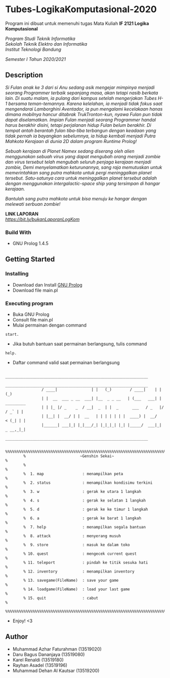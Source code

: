 # Tubes-LogikaKomputasional-2020

Program ini dibuat untuk memenuhi tugas Mata Kuliah **IF 2121 Logika Komputasional** <br />

*Program Studi Teknik Informatika* <br />
*Sekolah Teknik Elektro dan Informatika* <br />
*Institut Teknologi Bandung* <br />

*Semester I Tahun 2020/2021*

## Description

*Si Fulan anak ke 3 dari si Anu sedang asik mengejar mimpinya menjadi seorang Programmer terbaik sepanjang masa, akan tetapi nasib berkata lain. Di suatu malam, ia pulang dari kampus setelah mengerjakan Tubes H-1 bersama teman-temannya. Karena kelelahan, ia menjadi tidak fokus saat mengendarai Lamborghini Aventador, ia pun mengalami kecelakaan hanas dimana mobilnya hancur ditabrak TrukTronton-kun, nyawa Fulan pun tidak dapat diselamatkan. Impian Fulan menjadi seorang Programmer handal harus berakhir disini, tetapi perjalanan hidup Fulan belum berakhir. Di tempat antah berantah fulan tiba-tiba terbangun dengan keadaan yang tidak pernah ia bayangkan sebelumnya, ia hidup kembali menjadi Putra Mahkota Kerajaan di dunia 2D dalam program Runtime Prolog!* <br />

*Sebuah kerajaan di Planet Namex sedang diserang oleh alien menggunakan sebuah virus yang dapat mengubah orang menjadi zombie dan virus tersebut telah mengubah seluruh penjaga kerajaan menjadi zombie, Demi menyelamatkan keturunannya, sang raja memutuskan untuk memerintahkan sang putra mahkota untuk pergi meninggalkan planet tersebut. Satu-satunya cara untuk meninggalkan planet tersebut adalah dengan menggunakan intergalactic-space ship yang tersimpan di hangar kerajaan.* <br />

*Bantulah sang putra mahkota untuk bisa menuju ke hangar dengan melewati serbuan zombie!* <br />


**LINK LAPORAN** <br />
*https://bit.ly/bukanLaporanLogKom*

### Build With

- GNU Prolog 1.4.5

## Getting Started
### Installing

- Download dan Install [GNU Prolog](http://www.gprolog.org/#download)
- Download file main.pl

### Executing program

- Buka GNU Prolog
- Consult file main.pl
- Mulai permainan dengan command
```
start.
```
- Jika butuh bantuan saat permainan berlangsung, tulis command
```
help.
```
- Daftar command valid saat permainan berlangsung
```
                _______________________________________________________________
                _______________________________________________________________
                / ____|               | |   (_)        / ____|    | |       (_)
                | |  __  ___ _ __  ___| |__  _ _ __   | (___   ___| | _________
                | | |_ |/ _    _  / __|  _  | |  _      ___   / _   |/ / _` | |
                | |__| |  __/ | |  __   | | | | | | |  ____) |  __/   < (_| | |
                |______| ___|_| |_|___/_| |_|_|_| |_| |_____/  ___|_| _ __,_|_|
                _______________________________________________________________

        %%%%%%%%%%%%%%%%%%%%%%%%%%%%%%%%%%%%%%%%%%%%%%%%%%%%%%%%%%%%%%%%%%%%%%%%%%%%%%%
        %                        ~Genshin Sekai~                                      %
        %                                                                             %
        %  1. map                 : menampilkan peta                                  %
        %  2. status              : menampilkan kondisimu terkini                     %
        %  3. w                   : gerak ke utara 1 langkah                          %
        %  4. s                   : gerak ke selatan 1 langkah                        %
        %  5. d                   : gerak ke ke timur 1 langkah                       %
        %  6. a                   : gerak ke barat 1 langkah                          %
        %  7. help                : menampilkan segala bantuan                        %
        %  8. attack              : menyerang musuh                                   %
        %  9. store               : masuk ke dalam toko                               %
        % 10. quest               : mengecek current quest                            %
        % 11. teleport            : pindah ke titik sesuka hati                       %
        % 12. inventory           : menampilkan inventory                             %
        % 13. savegame(FileName)  : save your game                                    %
        % 14. loadgame(FileName)  : load your last game                               %
        % 15. quit                : cabut                                             %
        %%%%%%%%%%%%%%%%%%%%%%%%%%%%%%%%%%%%%%%%%%%%%%%%%%%%%%%%%%%%%%%%%%%%%%%%%%%%%%%
```
- Enjoy! <3

## Author
- Muhammad Azhar Faturahman (13519020)
- Daru Bagus Dananjaya (13519080)
- Karel Renaldi (13519180)
- Rayhan Asadel (13519196)
- Muhammad Dehan Al Kautsar (13519200)